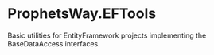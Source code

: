 # ProphetsWay.EFTools
Basic utilities for EntityFramework projects implementing the BaseDataAccess interfaces.
